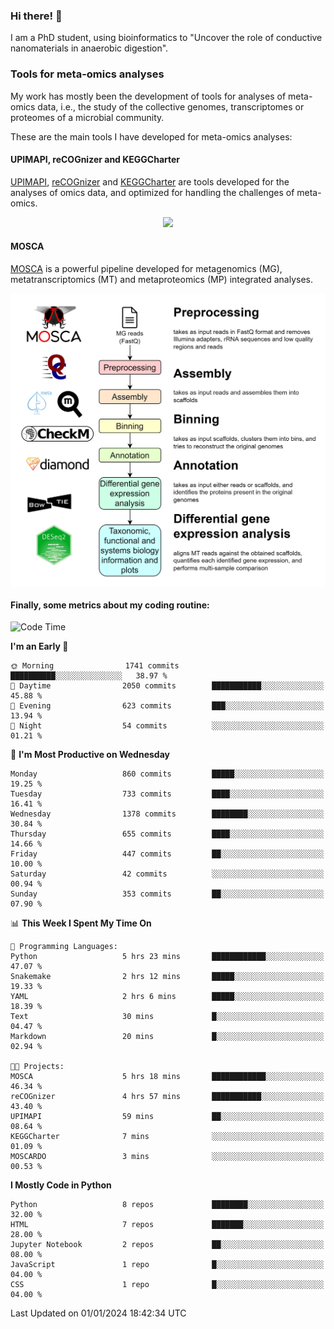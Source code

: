 ### Hi there! 👋

I am a PhD student, using bioinformatics to "Uncover the role of conductive nanomaterials in anaerobic digestion".

### Tools for meta-omics analyses

My work has mostly been the development of tools for analyses of meta-omics data, i.e., the study of the collective genomes, transcriptomes or proteomes of a microbial community.

These are the main tools I have developed for meta-omics analyses:

#### UPIMAPI, reCOGnizer and KEGGCharter

[UPIMAPI](https://github.com/iquasere/UPIMAPI), [reCOGnizer](https://github.com/iquasere/reCOGnizer) and [KEGGCharter](https://github.com/iquasere/KEGGCharter) are tools developed for the analyses of omics data, and optimized for handling the challenges of meta-omics.

<p align="center">
    <img src="assets/annotation_paper.png">
</p>

#### MOSCA

[MOSCA](https://github.com/iquasere/MOSCA) is a powerful pipeline developed for metagenomics (MG), metatranscriptomics (MT) and metaproteomics (MP) integrated analyses.

<p align="center">
    <img src="assets/mosca_workflow.png" align="center" width="700">
</p>


#### Finally, some metrics about my coding routine:

<!--START_SECTION:waka-->
![Code Time](http://img.shields.io/badge/Code%20Time-764%20hrs%2049%20mins-blue)

**I'm an Early 🐤** 

```text
🌞 Morning                1741 commits        ██████████░░░░░░░░░░░░░░░   38.97 % 
🌆 Daytime                2050 commits        ███████████░░░░░░░░░░░░░░   45.88 % 
🌃 Evening                623 commits         ███░░░░░░░░░░░░░░░░░░░░░░   13.94 % 
🌙 Night                  54 commits          ░░░░░░░░░░░░░░░░░░░░░░░░░   01.21 % 
```
📅 **I'm Most Productive on Wednesday** 

```text
Monday                   860 commits         █████░░░░░░░░░░░░░░░░░░░░   19.25 % 
Tuesday                  733 commits         ████░░░░░░░░░░░░░░░░░░░░░   16.41 % 
Wednesday                1378 commits        ████████░░░░░░░░░░░░░░░░░   30.84 % 
Thursday                 655 commits         ████░░░░░░░░░░░░░░░░░░░░░   14.66 % 
Friday                   447 commits         ██░░░░░░░░░░░░░░░░░░░░░░░   10.00 % 
Saturday                 42 commits          ░░░░░░░░░░░░░░░░░░░░░░░░░   00.94 % 
Sunday                   353 commits         ██░░░░░░░░░░░░░░░░░░░░░░░   07.90 % 
```


📊 **This Week I Spent My Time On** 

```text
💬 Programming Languages: 
Python                   5 hrs 23 mins       ████████████░░░░░░░░░░░░░   47.07 % 
Snakemake                2 hrs 12 mins       █████░░░░░░░░░░░░░░░░░░░░   19.33 % 
YAML                     2 hrs 6 mins        █████░░░░░░░░░░░░░░░░░░░░   18.39 % 
Text                     30 mins             █░░░░░░░░░░░░░░░░░░░░░░░░   04.47 % 
Markdown                 20 mins             █░░░░░░░░░░░░░░░░░░░░░░░░   02.94 % 

🐱‍💻 Projects: 
MOSCA                    5 hrs 18 mins       ████████████░░░░░░░░░░░░░   46.34 % 
reCOGnizer               4 hrs 57 mins       ███████████░░░░░░░░░░░░░░   43.40 % 
UPIMAPI                  59 mins             ██░░░░░░░░░░░░░░░░░░░░░░░   08.64 % 
KEGGCharter              7 mins              ░░░░░░░░░░░░░░░░░░░░░░░░░   01.09 % 
MOSCARDO                 3 mins              ░░░░░░░░░░░░░░░░░░░░░░░░░   00.53 % 
```

**I Mostly Code in Python** 

```text
Python                   8 repos             ████████░░░░░░░░░░░░░░░░░   32.00 % 
HTML                     7 repos             ███████░░░░░░░░░░░░░░░░░░   28.00 % 
Jupyter Notebook         2 repos             ██░░░░░░░░░░░░░░░░░░░░░░░   08.00 % 
JavaScript               1 repo              █░░░░░░░░░░░░░░░░░░░░░░░░   04.00 % 
CSS                      1 repo              █░░░░░░░░░░░░░░░░░░░░░░░░   04.00 % 
```




 Last Updated on 01/01/2024 18:42:34 UTC
<!--END_SECTION:waka-->
